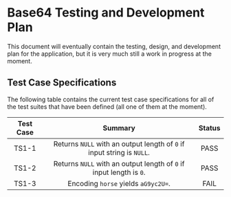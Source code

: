 # Base64 Testing and Development Plan
This document will eventually contain the testing, design, and development plan
for the application, but it is very much still a work in progress at the moment.

## Test Case Specifications
The following table contains the current test case specifications for all of the
test suites that have been defined (all one of them at the moment).

| Test Case | Summary | Status |
| :-------: | :-----: | :----: |
| TS1-1 | Returns `NULL` with an output length of `0` if input string is `NULL`. | PASS |
| TS1-2 | Returns `NULL` with an output length of `0` if input length is `0`. | PASS |
| TS1-3 | Encoding `horse` yields `aG9yc2U=`. | FAIL |
